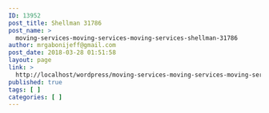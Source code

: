 ```yaml
---
ID: 13952
post_title: Shellman 31786
post_name: >
  moving-services-moving-services-moving-services-shellman-31786
author: mrgabonijeff@gmail.com
post_date: 2018-03-28 01:51:58
layout: page
link: >
  http://localhost/wordpress/moving-services-moving-services-moving-services-shellman-31786/
published: true
tags: [ ]
categories: [ ]
---
```


